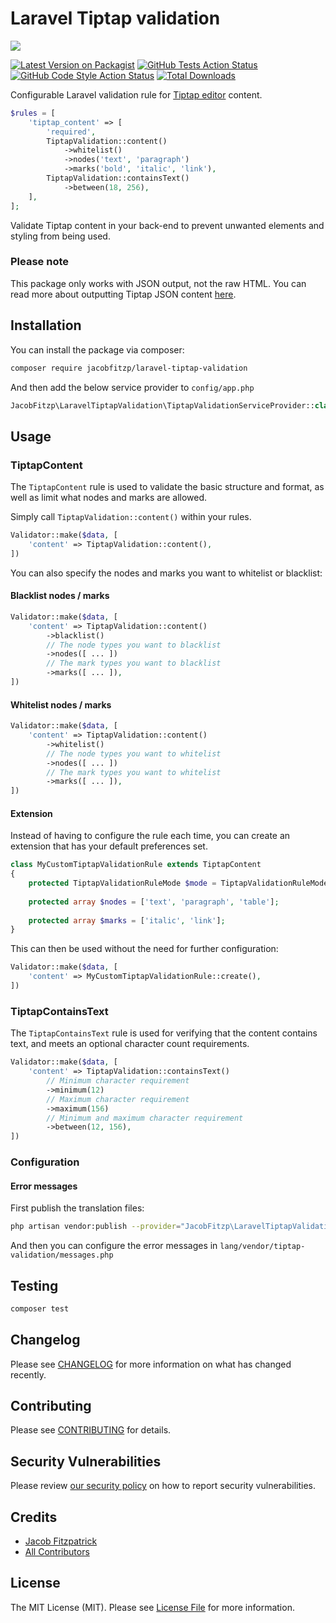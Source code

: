 # Laravel Tiptap validation

<img src="https://banners.beyondco.de/Laravel%20Tiptap%20validation.png?theme=light&packageManager=composer+require&packageName=jacobfitzp%2Flaravel-tiptap-validation&pattern=architect&style=style_1&description=Back-end+Tiptap+editor+validation+rules&md=1&showWatermark=0&fontSize=75px&images=https%3A%2F%2Flaravel.com%2Fimg%2Flogomark.min.svg" />

[![Latest Version on Packagist](https://img.shields.io/packagist/v/jacobfitzp/laravel-tiptap-validation.svg?style=flat-square)](https://packagist.org/packages/jacobfitzp/laravel-tiptap-validation)
[![GitHub Tests Action Status](https://img.shields.io/github/actions/workflow/status/jacobfitzp/laravel-tiptap-validation/run-tests.yml?branch=main&label=tests&style=flat-square)](https://github.com/jacobfitzp/laravel-tiptap-validation/actions?query=workflow%3Arun-tests+branch%3Amain)
[![GitHub Code Style Action Status](https://img.shields.io/github/actions/workflow/status/jacobfitzp/laravel-tiptap-validation/fix-php-code-style-issues.yml?branch=main&label=code%20style&style=flat-square)](https://github.com/jacobfitzp/laravel-tiptap-validation/actions?query=workflow%3A"Fix+PHP+code+style+issues"+branch%3Amain)
[![Total Downloads](https://img.shields.io/packagist/dt/jacobfitzp/laravel-tiptap-validation.svg?style=flat-square)](https://packagist.org/packages/jacobfitzp/laravel-tiptap-validation)

Configurable Laravel validation rule for [Tiptap editor](https://tiptap.dev/) content.

```php
$rules = [
    'tiptap_content' => [
        'required',
        TiptapValidation::content()
            ->whitelist()
            ->nodes('text', 'paragraph')
            ->marks('bold', 'italic', 'link'),
        TiptapValidation::containsText()
            ->between(18, 256),
    ],
];
```

Validate Tiptap content in your back-end to prevent unwanted elements and styling from being used.

### Please note

This package only works with JSON output, not the raw HTML. You can read more about outputting Tiptap JSON content [here](https://tiptap.dev/guide/output#option-1-json).

## Installation

You can install the package via composer:

```bash
composer require jacobfitzp/laravel-tiptap-validation
```

And then add the below service provider to `config/app.php`
```php
JacobFitzp\LaravelTiptapValidation\TiptapValidationServiceProvider::class
```

## Usage

### TiptapContent

The `TiptapContent` rule is used to validate the basic structure and format, as well as limit what nodes and marks are allowed.

Simply call `TiptapValidation::content()` within your rules.

```php
Validator::make($data, [
    'content' => TiptapValidation::content(),
])
```

You can also specify the nodes and marks you want to whitelist or blacklist:

#### Blacklist nodes / marks

```php
Validator::make($data, [
    'content' => TiptapValidation::content()
        ->blacklist()
        // The node types you want to blacklist
        ->nodes([ ... ])
        // The mark types you want to blacklist
        ->marks([ ... ]),
])
```

#### Whitelist nodes / marks

```php
Validator::make($data, [
    'content' => TiptapValidation::content()
        ->whitelist()
        // The node types you want to whitelist
        ->nodes([ ... ])
        // The mark types you want to whitelist
        ->marks([ ... ]),
])
```

####  Extension

Instead of having to configure the rule each time, you can create an extension that has your default preferences set.

```php
class MyCustomTiptapValidationRule extends TiptapContent
{
    protected TiptapValidationRuleMode $mode = TiptapValidationRuleMode::WHITELIST;
    
    protected array $nodes = ['text', 'paragraph', 'table'];
    
    protected array $marks = ['italic', 'link'];
}
```

This can then be used without the need for further configuration:

```php
Validator::make($data, [
    'content' => MyCustomTiptapValidationRule::create(),
])
```

### TiptapContainsText 

The `TiptapContainsText` rule is used for verifying that the content contains text, and meets an optional character count requirements.

```php
Validator::make($data, [
    'content' => TiptapValidation::containsText()
        // Minimum character requirement
        ->minimum(12)
        // Maximum character requirement
        ->maximum(156)
        // Minimum and maximum character requirement
        ->between(12, 156),
])
```

### Configuration

#### Error messages

First publish the translation files:

```bash
php artisan vendor:publish --provider="JacobFitzp\LaravelTiptapValidation\TiptapValidationServiceProvider" --tag="tiptap-validation-translations"
```

And then you can configure the error messages in `lang/vendor/tiptap-validation/messages.php`

## Testing

```bash
composer test
```

## Changelog

Please see [CHANGELOG](CHANGELOG.md) for more information on what has changed recently.

## Contributing

Please see [CONTRIBUTING](CONTRIBUTING.md) for details.

## Security Vulnerabilities

Please review [our security policy](../../security/policy) on how to report security vulnerabilities.

## Credits

- [Jacob Fitzpatrick](https://github.com/JacobFitzp)
- [All Contributors](../../contributors)

## License

The MIT License (MIT). Please see [License File](LICENSE.md) for more information.
